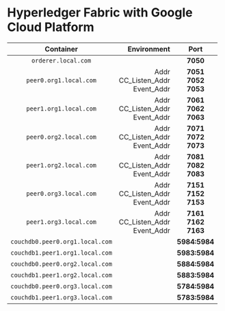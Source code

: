 # Hyperledger Fabric with Google Cloud Platform




| Container                         | Environment  | Port        |
| :-------------------------------: | -----------: | :---------: |
| `orderer.local.com`               |              | **7050**    |
| `peer0.org1.local.com`            | Addr<br>CC_Listen_Addr<br>Event_Addr | **7051**<br>**7052**<br>**7053** |
| `peer1.org1.local.com`            | Addr<br>CC_Listen_Addr<br>Event_Addr | **7061**<br>**7062**<br>**7063** |
| `peer0.org2.local.com`            | Addr<br>CC_Listen_Addr<br>Event_Addr | **7071**<br>**7072**<br>**7073** |
| `peer1.org2.local.com`            | Addr<br>CC_Listen_Addr<br>Event_Addr | **7081**<br>**7082**<br>**7083** |
| `peer0.org3.local.com`            | Addr<br>CC_Listen_Addr<br>Event_Addr | **7151**<br>**7152**<br>**7153** |
| `peer1.org3.local.com`            | Addr<br>CC_Listen_Addr<br>Event_Addr | **7161**<br>**7162**<br>**7163** |
| `couchdb0.peer0.org1.local.com`   |              | **5984:5984** |
| `couchdb1.peer1.org1.local.com`   |              | **5983:5984** |
| `couchdb0.peer0.org2.local.com`   |              | **5884:5984** |
| `couchdb1.peer1.org2.local.com`   |              | **5883:5984** |
| `couchdb0.peer0.org3.local.com`   |              | **5784:5984** |
| `couchdb1.peer1.org3.local.com`   |              | **5783:5984** |

